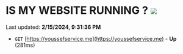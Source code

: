# IS MY WEBSITE RUNNING ? [![](https://img.shields.io/static/v1?label=Sponsor&message=%E2%9D%A4&logo=GitHub&color=%23fe8e86)](https://github.com/sponsors/<username>)

Last updated: **2/15/2024, 9:31:36 PM**

- `GET` [https://youssefservice.me](https://youssefservice.me) - **Up** (281ms)
